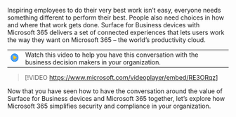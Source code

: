 ﻿
Inspiring employees to do their very best work isn’t easy, everyone needs something different to perform their best.  People also need choices in how and where that work gets done.  Surface for Business devices with Microsoft 365 delivers a set of connected experiences that lets users work the way they want on Microsoft 365 – the world’s productivity cloud.

|||
| :-- | :-- |
| ![Icon indicating play video](../media/videoicon.png)| Watch this video to help you have this conversation with the business decision makers in your organization.|

>[!VIDEO https://www.microsoft.com/videoplayer/embed/RE3ORqz]

Now that you have seen how to have the conversation around the value of Surface for Business devices and Microsoft 365 together, let’s explore how Microsoft 365 simplifies security and compliance in your organization.